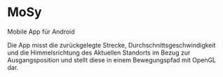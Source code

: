 # MoSy
Mobile App für Android

Die App misst die zurückgelegte Strecke, Durchschnittsgeschwindigkeit und die Himmelsrichtung 
des Aktuellen Standorts im Bezug zur Ausgangsposition und stellt diese in einem Bewegungspfad mit OpenGL dar.
